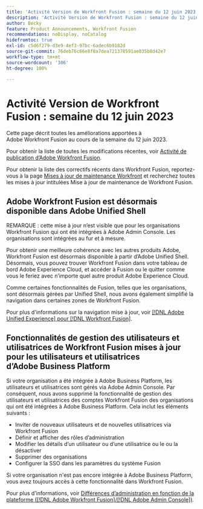 ```yaml
---
title: 'Activité Version de Workfront Fusion : semaine du 12 juin 2023'
description: 'Activité Version de Workfront Fusion : semaine du 12 juin 2023'
author: Becky
feature: Product Announcements, Workfront Fusion
recommendations: noDisplay, noCatalog
hidefromtoc: true
exl-id: c5d6f279-d3e9-4ef3-97bc-6adec6b9182d
source-git-commit: 76deb76c66e8f8a7dea721378591ae035b8d42e7
workflow-type: tm+mt
source-wordcount: '306'
ht-degree: 100%

---
```


# Activité Version de Workfront Fusion : semaine du 12 juin 2023

Cette page décrit toutes les améliorations apportées à Adobe Workfront Fusion au cours de la semaine du 12 juin 2023.

Pour obtenir la liste de toutes les modifications récentes, voir [Activité de publication d’Adobe Workfront Fusion](../../../product-announcements/product-releases/fusion-release-activity/fusion-release-activity.md).

Pour obtenir la liste des correctifs récents dans Workfront Fusion, reportez-vous à la page [Mises à jour de maintenance Workfront](https://experienceleague.adobe.com/docs/workfront-known-issues/releases/current-updates.html) et recherchez toutes les mises à jour intitulées Mise à jour de maintenance de Workfront Fusion.

## Adobe Workfront Fusion est désormais disponible dans Adobe Unified Shell

REMARQUE : cette mise à jour n’est visible que pour les organisations Workfront Fusion qui ont été intégrées à Adobe Admin Console. Les organisations sont intégrées au fur et à mesure.

Pour obtenir une meilleure cohérence avec les autres produits Adobe, Workfront Fusion est désormais disponible à partir d’Adobe Unified Shell. Désormais, vous pouvez trouver Workfront Fusion dans votre tableau de bord Adobe Experience Cloud, et accéder à Fusion ou le quitter comme vous le feriez avec n’importe quel autre produit Adobe Experience Cloud.

Comme certaines fonctionnalités de Fusion, telles que les organisations, sont désormais gérées par Unified Shell, nous avons également simplifié la navigation dans certaines zones de Workfront Fusion.

Pour plus d&#39;informations sur la navigation mise à jour, voir [[!DNL Adobe Unified Experience]  pour  [!DNL Workfront Fusion]](/help/quicksilver/workfront-fusion/fusion-in-admin-console/fusion-unified-experience.md).

## Fonctionnalités de gestion des utilisateurs et utilisatrices de Workfront Fusion mises à jour pour les utilisateurs et utilisatrices d’Adobe Business Platform

Si votre organisation a été intégrée à Adobe Business Platform, les utilisateurs et utilisatrices sont gérés via Adobe Admin Console. Par conséquent, nous avons supprimé la fonctionnalité de gestion des utilisateurs et utilisatrices des comptes Workfront Fusion des organisations qui ont été intégrées à Adobe Business Platform. Cela inclut les éléments suivants :

* Inviter de nouveaux utilisateurs et de nouvelles utilisatrices via Workfront Fusion
* Définir et afficher des rôles d’administration
* Modifier les détails d’un utilisateur ou d’une utilisatrice ou le ou la désactiver
* Supprimer des organisations
* Configurer la SSO dans les paramètres du système Fusion

Si votre organisation n&#39;est pas encore intégrée à Adobe Business Platform, vous avez toujours accès à cette fonctionnalité dans Workfront Fusion.

Pour plus d’informations, voir [Différences d’administration en fonction de la plateforme ([!DNL Adobe Workfront Fusion]/[!DNL Adobe Admin Console])](/help/quicksilver/workfront-fusion/fusion-in-admin-console/fusion-adobe-admin-console.md).
